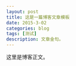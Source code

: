 ```yaml
---
layout: post
title: 这是一篇博客文章模板
date: 2015-3-02
categories: blog
tags: [测试]
description: 文章金句。
---
```


这里是博客正文。












